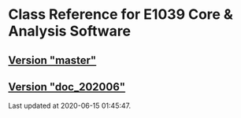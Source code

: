# Class Reference for E1039 Core & Analysis Software
## [Version "master"](master/)
## [Version "doc_202006"](doc_202006/)
Last updated at 2020-06-15 01:45:47.
